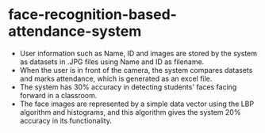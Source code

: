 # face-recognition-based-attendance-system

- User information such as Name, ID and images are stored by the system as datasets in .JPG files using Name and ID as filename. 
- When the user is in front of the camera, the system compares datasets and marks attendance, which is generated as an excel file. 
- The system has 30% accuracy in detecting students' faces facing forward in a classroom. 
- The face images are represented by a simple data vector using the LBP algorithm and histograms, and this algorithm gives the system 20% accuracy in its functionality.
